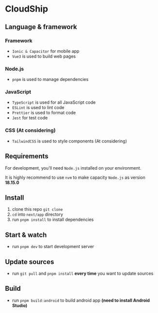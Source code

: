 # CloudShip

## Language & framework

### Framework

- `Ionic & Capacitor` for mobile app
- `Vue3` is used to build web pages

### Node.js

- `pnpm` is used to manage dependencies

### JavaScript

- `TypeScript` is used for all JavaScript code
- `ESLint` is used to lint code
- `Prettier` is used to format code
- `Jest` for test code

### CSS (At considering)

- `TailwindCSS` is used to style components (At considering)

## Requirements

For development, you'll need `Node.js` installed on your environment.

It is highly recommend to use `nvm` to make capacity `Node.js` as version **18.15.0**

## Install

1. clone this repo `git clone`
2. `cd` into `next/app` directory
3. run `pnpm install` to install dependencies

## Start & watch

- run `pnpm dev` to start development server

## Update sources

- run `git pull` and `pnpm install` **every time** you want to update sources

## Build

- run `pnpm build:android` to build android app **(need to install Android Studio)**
